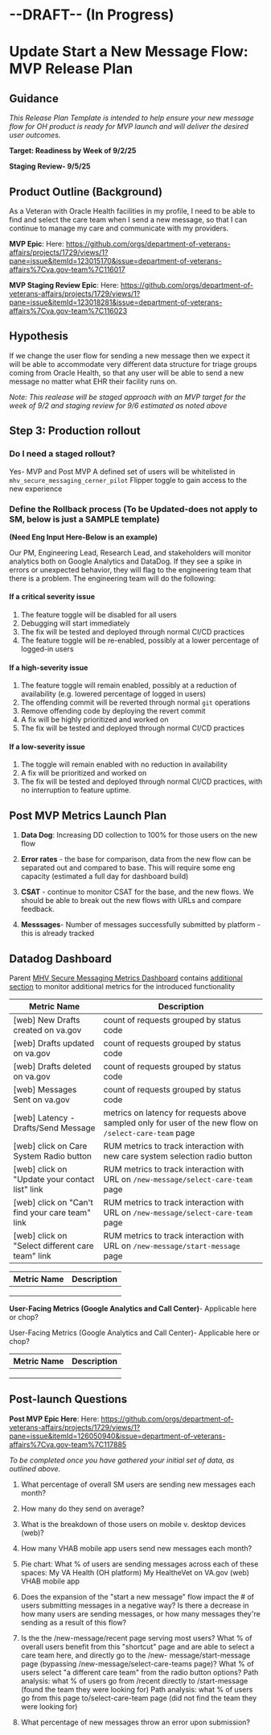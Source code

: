 # --DRAFT-- (In Progress)

# Update Start a New Message Flow: MVP Release Plan
## Guidance

_This Release Plan Template is intended to help ensure your new message flow for OH product is ready for MVP launch and will deliver the desired user outcomes._

**Target: Readiness by Week of 9/2/25**

**Staging Review- 9/5/25**


## Product Outline (Background)

As a Veteran with Oracle Health facilities in my profile, I need to be able to find and select the care team when I send a new message, so that I can continue to manage my care and communicate with my providers.

**MVP Epic**: Here: https://github.com/orgs/department-of-veterans-affairs/projects/1729/views/1?pane=issue&itemId=123015170&issue=department-of-veterans-affairs%7Cva.gov-team%7C116017

**MVP Staging Review Epic**: Here: https://github.com/orgs/department-of-veterans-affairs/projects/1729/views/1?pane=issue&itemId=123018281&issue=department-of-veterans-affairs%7Cva.gov-team%7C116023

## Hypothesis

If we change the user flow for sending a new message then we expect it will be able to accommodate very different data structure for triage groups coming from Oracle Health, so that any user will be able to send a new message no matter what EHR their facility runs on.

_Note: This realease will be staged approach with an MVP target for the week of 9/2 and staging review for 9/6 estimated as noted above_

## Step 3: Production rollout

### Do I need a staged rollout?

Yes- MVP and Post MVP
A defined set of users will be whitelisted in `mhv_secure_messaging_cerner_pilot` Flipper toggle to gain access to the new experience

### Define the Rollback process (To be Updated-does not apply to SM, below is just a SAMPLE template)

**(Need Eng Input Here-Below is an example)**

Our PM, Engineering Lead, Research Lead, and stakeholders will monitor analytics both on Google Analytics and DataDog. If they see a spike in errors or unexpected behavior, they will flag to the engineering team that there is a problem. The engineering team will do the following:
#### If a critical severity issue
1. The feature toggle will be disabled for all users
2. Debugging will start immediately
3. The fix will be tested and deployed through normal CI/CD practices
4. The feature toggle will be re-enabled, possibly at a lower percentage of logged-in users
#### If a high-severity issue
1. The feature toggle will remain enabled, possibly at a reduction of availability (e.g. lowered percentage of logged in users)
2. The offending commit will be reverted through normal `git` operations
3. Remove offending code by deploying the revert commit
4. A fix will be highly prioritized and worked on
5. The fix will be tested and deployed through normal CI/CD practices
#### If a low-severity issue
1. The toggle will remain enabled with no reduction in availability
2. A fix will be prioritized and worked on
3. The fix will be tested and deployed through normal CI/CD practices, with no interruption to feature uptime.



## Post MVP Metrics Launch Plan

1. **Data Dog**: Increasing DD collection to 100% for those users on the new flow

2. **Error rates** - the base for comparison, data from the new flow can be separated out and compared to base.  This will require some eng capacity (estimated a full day for dashboard build)


3. **CSAT** - continue to monitor CSAT for the base, and the new flows.  We should be able to break out the new flows with URLs and compare feedback.

4. **Messsages**- Number of messages successfully submitted by platform - this is already tracked




## Datadog Dashboard

Parent [MHV Secure Messaging Metrics Dashboard](https://vagov.ddog-gov.com/dashboard/39q-93p-ftw/mhv-secure-messaging-metrics) contains [additional section](https://vagov.ddog-gov.com/dashboard/39q-93p-ftw/mhv-secure-messaging-metrics?tile_focus=8373464859678247) to monitor additional metrics for the introduced functionality

| Metric Name | Description |
| ----------- | ----------- |
| [web] New Drafts created on va.gov| count of requests grouped by status code  |
| [web] Drafts updated on va.gov | count of requests grouped by status code |
| [web] Drafts deleted on va.gov| count of requests grouped by status code |
| [web] Messages Sent on va.gov| count of requests grouped by status code |
| [web] Latency - Drafts/Send Message| metrics on latency for requests above sampled only for user of the new flow on `/select-care-team` page  |
| [web] click on Care System Radio button | RUM metrics to track interaction with new care system selection radio button |
| [web] click on "Update your contact list" link | RUM metrics to track interaction with URL on `/new-message/select-care-team` page |
| [web] click on "Can't find your care team" link | RUM metrics to track interaction with URL on `/new-message/select-care-team` page |
| [web] click on "Select different care team" link | RUM metrics to track interaction with URL on `/new-message/start-message` page |

| Metric Name | Description |
| ----------- | ----------- |
|  |  |
| |  |
|  | |

**User-Facing Metrics (Google Analytics and Call Center)**- Applicable here or chop?

User-Facing Metrics (Google Analytics and Call Center)- Applicable here or chop?

| Metric Name | Description |
| ----------- | ----------- |
|  |  |
| |  |
|  | |






## Post-launch Questions

**Post MVP Epic Here**: Here: https://github.com/orgs/department-of-veterans-affairs/projects/1729/views/1?pane=issue&itemId=126050940&issue=department-of-veterans-affairs%7Cva.gov-team%7C117885

*To be completed once you have gathered your initial set of data, as outlined above.*

1. What percentage of overall SM users are sending new messages each month?
2. How many do they send on average?
3. What is the breakdown of those users on mobile v. desktop devices (web)?
4. How many VHAB mobile app users send new messages each month?
5. Pie chart: What % of users are sending messages across each of these spaces:
     My VA Health (OH platform)
     My HealtheVet on VA.gov (web)
     VHAB mobile app
6. Does the expansion of the "start a new message" flow impact the # of users submitting messages in a negative way?
     Is there a decrease in how many users are sending messages, or how many messages they're sending as a result of this flow?
7. Is the the /new-message/recent page serving most users?
     What % of overall users benefit from this "shortcut" page and are able to select a care team here, and directly go to the /new-     message/start-message page (bypassing /new-message/select-care-teams page)?
     What % of users select "a different care team" from the radio button options?
     Path analysis: what % of users go from /recent directly to /start-message (found the team they were looking for)
     Path analysis: what % of users go from this page to/select-care-team page (did not find the team they were looking for)

8. What percentage of new messages throw an error upon submission?



